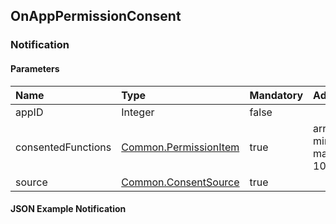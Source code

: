## OnAppPermissionConsent


### Notification

#### Parameters

|Name|Type|Mandatory|Additional|
|:---|:---|:--------|:---------|
|appID|Integer|false||
|consentedFunctions|[Common.PermissionItem](../../common/structs/index.md#permissionitem)|true|array: true<br>minsize: 1<br>maxsize: 100|
|source|[Common.ConsentSource](../../common/enums/index.md#consentsource)|true||

#### JSON Example Notification
```json

```
